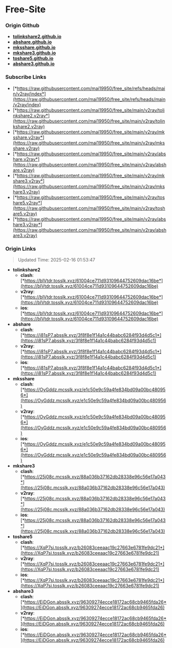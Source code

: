 # Free-Site

### Origin Github

- [**tolinkshare2.github.io**](https://github.com/tolinkshare2/tolinkshare2.github.io)
- [**abshare.github.io**](https://github.com/abshare/abshare.github.io)
- [**mksshare.github.io**](https://github.com/mksshare/mksshare.github.io)
- [**mkshare3.github.io**](https://github.com/mkshare3/mkshare3.github.io)
- [**toshare5.github.io**](https://github.com/toshare5/toshare5.github.io)
- [**abshare3.github.io**](https://github.com/abshare3/abshare3.github.io)

### Subscribe Links

- [*https://raw.githubusercontent.com/mai19950/free_site/refs/heads/main/v2ray/index*](https://raw.githubusercontent.com/mai19950/free_site/refs/heads/main/v2ray/index)
- [*https://raw.githubusercontent.com/mai19950/free_site/main/v2ray/tolinkshare2.v2ray*](https://raw.githubusercontent.com/mai19950/free_site/main/v2ray/tolinkshare2.v2ray)
- [*https://raw.githubusercontent.com/mai19950/free_site/main/v2ray/mksshare.v2ray*](https://raw.githubusercontent.com/mai19950/free_site/main/v2ray/mksshare.v2ray)
- [*https://raw.githubusercontent.com/mai19950/free_site/main/v2ray/abshare.v2ray*](https://raw.githubusercontent.com/mai19950/free_site/main/v2ray/abshare.v2ray)
- [*https://raw.githubusercontent.com/mai19950/free_site/main/v2ray/mkshare3.v2ray*](https://raw.githubusercontent.com/mai19950/free_site/main/v2ray/mkshare3.v2ray)
- [*https://raw.githubusercontent.com/mai19950/free_site/main/v2ray/toshare5.v2ray*](https://raw.githubusercontent.com/mai19950/free_site/main/v2ray/toshare5.v2ray)
- [*https://raw.githubusercontent.com/mai19950/free_site/main/v2ray/abshare3.v2ray*](https://raw.githubusercontent.com/mai19950/free_site/main/v2ray/abshare3.v2ray)

### Origin Links

> Updated Time: 2025-02-16 01:53:47

- **tolinkshare2**
  - **clash**: [*https://bIVtdr.tosslk.xyz/61004ce711d93109644752609dac16be*](https://bIVtdr.tosslk.xyz/61004ce711d93109644752609dac16be)
  - **v2ray**: [*https://bIVtdr.tosslk.xyz/61004ce711d93109644752609dac16be*](https://bIVtdr.tosslk.xyz/61004ce711d93109644752609dac16be)
  - **ios**: [*https://bIVtdr.tosslk.xyz/61004ce711d93109644752609dac16be*](https://bIVtdr.tosslk.xyz/61004ce711d93109644752609dac16be)
- **abshare**
  - **clash**: [*https://i81sP7.absslk.xyz/3f8f8e1f14a1c44babc6284f93d4d5c1*](https://i81sP7.absslk.xyz/3f8f8e1f14a1c44babc6284f93d4d5c1)
  - **v2ray**: [*https://i81sP7.absslk.xyz/3f8f8e1f14a1c44babc6284f93d4d5c1*](https://i81sP7.absslk.xyz/3f8f8e1f14a1c44babc6284f93d4d5c1)
  - **ios**: [*https://i81sP7.absslk.xyz/3f8f8e1f14a1c44babc6284f93d4d5c1*](https://i81sP7.absslk.xyz/3f8f8e1f14a1c44babc6284f93d4d5c1)
- **mksshare**
  - **clash**: [*https://OyGddz.mcsslk.xyz/e1c50e9c59a4fe834bd09a00bc480956*](https://OyGddz.mcsslk.xyz/e1c50e9c59a4fe834bd09a00bc480956)
  - **v2ray**: [*https://OyGddz.mcsslk.xyz/e1c50e9c59a4fe834bd09a00bc480956*](https://OyGddz.mcsslk.xyz/e1c50e9c59a4fe834bd09a00bc480956)
  - **ios**: [*https://OyGddz.mcsslk.xyz/e1c50e9c59a4fe834bd09a00bc480956*](https://OyGddz.mcsslk.xyz/e1c50e9c59a4fe834bd09a00bc480956)
- **mkshare3**
  - **clash**: [*https://25j08c.mcsslk.xyz/88a036b37162db28338e96c56e17a043*](https://25j08c.mcsslk.xyz/88a036b37162db28338e96c56e17a043)
  - **v2ray**: [*https://25j08c.mcsslk.xyz/88a036b37162db28338e96c56e17a043*](https://25j08c.mcsslk.xyz/88a036b37162db28338e96c56e17a043)
  - **ios**: [*https://25j08c.mcsslk.xyz/88a036b37162db28338e96c56e17a043*](https://25j08c.mcsslk.xyz/88a036b37162db28338e96c56e17a043)
- **toshare5**
  - **clash**: [*https://XqP7si.tosslk.xyz/b26083ceeaac19c27663e6781fe9dc21*](https://XqP7si.tosslk.xyz/b26083ceeaac19c27663e6781fe9dc21)
  - **v2ray**: [*https://XqP7si.tosslk.xyz/b26083ceeaac19c27663e6781fe9dc21*](https://XqP7si.tosslk.xyz/b26083ceeaac19c27663e6781fe9dc21)
  - **ios**: [*https://XqP7si.tosslk.xyz/b26083ceeaac19c27663e6781fe9dc21*](https://XqP7si.tosslk.xyz/b26083ceeaac19c27663e6781fe9dc21)
- **abshare3**
  - **clash**: [*https://EiDGon.absslk.xyz/96309274ecce18172ac68cb9465fda26*](https://EiDGon.absslk.xyz/96309274ecce18172ac68cb9465fda26)
  - **v2ray**: [*https://EiDGon.absslk.xyz/96309274ecce18172ac68cb9465fda26*](https://EiDGon.absslk.xyz/96309274ecce18172ac68cb9465fda26)
  - **ios**: [*https://EiDGon.absslk.xyz/96309274ecce18172ac68cb9465fda26*](https://EiDGon.absslk.xyz/96309274ecce18172ac68cb9465fda26)
